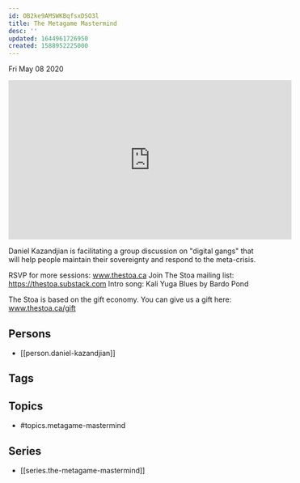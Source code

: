 ```yaml
---
id: OB2ke9AMSWKBqfsxDSO3l
title: The Metagame Mastermind
desc: ''
updated: 1644961726950
created: 1588952225000
---
```





Fri May 08 2020

<iframe width="560" height="315" src="https://www.youtube.com/embed/1GxUMIUPLu8" title="The Metagame Mastermind w/ Daniel Kazandjian (April 11th, 2020)" frameborder="0" allow="accelerometer; autoplay; clipboard-write; encrypted-media; gyroscope; picture-in-picture" allowfullscreen ></iframe>

Daniel Kazandjian is facilitating a group discussion on "digital gangs" that will help people maintain their sovereignty and respond to the meta-crisis.

RSVP for more sessions: www.thestoa.ca
Join The Stoa mailing list: https://thestoa.substack.com
Intro song: Kali Yuga Blues by Bardo Pond

The Stoa is based on the gift economy. You can give us a gift here: www.thestoa.ca/gift

## Persons

- [[person.daniel-kazandjian]]

## Tags



## Topics

- #topics.metagame-mastermind

## Series

- [[series.the-metagame-mastermind]]

